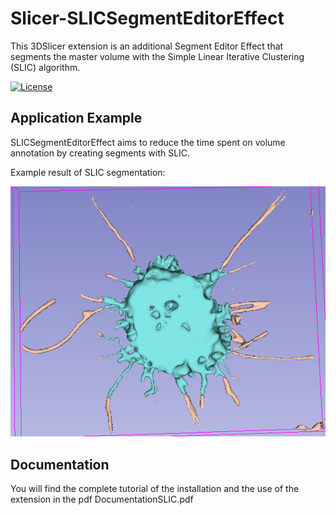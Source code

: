 # Slicer-SLICSegmentEditorEffect
This 3DSlicer extension is an additional Segment Editor Effect that segments the master volume with the Simple Linear Iterative Clustering (SLIC) algorithm. 

[![License](https://img.shields.io/badge/License-Apache_2.0-blue.svg)](https://opensource.org/licenses/Apache-2.0)

## Application Example

SLICSegmentEditorEffect aims to reduce the time spent on volume annotation by creating segments with SLIC.

Example result of SLIC segmentation:

![](screenshot.png?raw=true "Example segmentation result")

## Documentation

You will find the complete tutorial of the installation and the use of the extension in the pdf DocumentationSLIC.pdf
